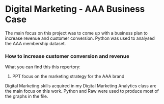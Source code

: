 # Digital Marketing - AAA Business Case
The main focus on this project was to come up with a business plan to increase revenue and customer conversion. Python was used to analysed the AAA membership dataset. 

### How to increase customer conversion and revenue 

What you can find this this repertory:
  1. PPT focus on the marketing strategy for the AAA brand
  
Digital Marketing skills acquired in my Digital Marketing Analytics class are the main focus on this work. Python and Raw were used to produce  most of the graphs in the file.
